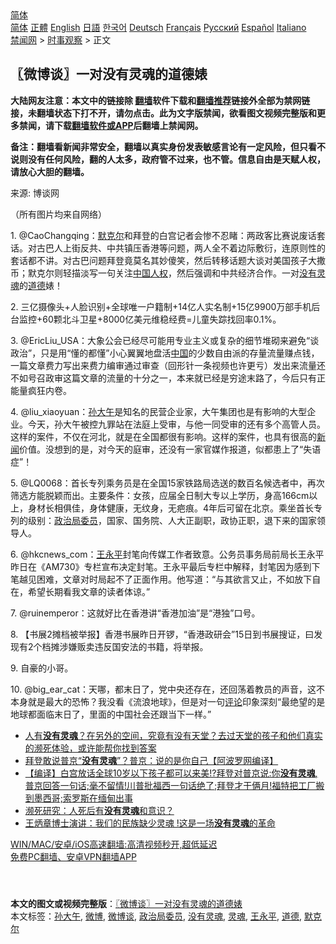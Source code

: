  <!-- 面包屑导航 --> <div class="breadcrumb"><!-- GTranslate: https://gtranslate.io/ -->  <div class="switcher notranslate">  <div class="selected">  <a href="#" onclick="return false;"> 简体</a>  </div>  <div class="option">  <a href="https://www.bannedbook.org" onclick="doGTranslate('zh-CN|zh-CN');jQuery('div.switcher div.selected a').html(jQuery(this).html());return false;" title="简体中文" class="nturl selected"> 简体</a>  <a href="https://www.bannedbook.org/zh-tw/" onclick="doGTranslate('zh-CN|zh-TW');jQuery('div.switcher div.selected a').html(jQuery(this).html());return false;" title="繁體中文" class="nturl"> 正體</a>  <a href="https://www.bannedbook.org/en/" onclick="doGTranslate('zh-CN|en');jQuery('div.switcher div.selected a').html(jQuery(this).html());return false;" title="English" class="nturl"> English</a>  <a href="https://www.bannedbook.org/ja/" onclick="doGTranslate('zh-CN|ja');jQuery('div.switcher div.selected a').html(jQuery(this).html());return false;" title="日本語" class="nturl"> 日語</a>  <a href="https://www.bannedbook.org/ko/" onclick="doGTranslate('zh-CN|ko');jQuery('div.switcher div.selected a').html(jQuery(this).html());return false;" title="한국어" class="nturl"> 한국어</a>  <a href="https://www.bannedbook.org/de/" onclick="doGTranslate('zh-CN|de');jQuery('div.switcher div.selected a').html(jQuery(this).html());return false;" title="Deutsch" class="nturl"> Deutsch</a>  <a href="https://www.bannedbook.org/fr/" onclick="doGTranslate('zh-CN|fr');jQuery('div.switcher div.selected a').html(jQuery(this).html());return false;" title="Français" class="nturl"> Français</a>  <a href="https://www.bannedbook.org/ru/" onclick="doGTranslate('zh-CN|ru');jQuery('div.switcher div.selected a').html(jQuery(this).html());return false;" title="Русский" class="nturl"> Русский</a>  <a href="https://www.bannedbook.org/es/" onclick="doGTranslate('zh-CN|es');jQuery('div.switcher div.selected a').html(jQuery(this).html());return false;" title="Español" class="nturl"> Español</a>  <a href="https://www.bannedbook.org/it/" onclick="doGTranslate('zh-CN|it');jQuery('div.switcher div.selected a').html(jQuery(this).html());return false;" title="Italiano" class="nturl"> Italiano</a>  </div>  </div>      <div class='breadcrumb-sub'><!-- Breadcrumb NavXT 6.3.0 --> <a href="https://www.bannedbook.org/" class="home">禁闻网</a> &gt; <a href="https://www.bannedbook.org/bnews/ssgc/" class="category">时事观察</a> &gt; 正文</div></div><h2>〖微博谈〗一对没有灵魂的道德婊</h2> <p class="notice"><b>大陆网友注意：本文中的链接除 <a href="https://github.com/bannedbook/fanqiang" >翻墙</a>软件下载和<a href="https://github.com/killgcd/justmysocks/blob/master/README.md">翻墙推荐</a>链接外全部为禁网链接，未翻墙状态下打不开，请勿点击。此为文字版禁闻，欲看图文视频完整版和更多禁闻，请下载<a href="https://github.com/bannedbook/fanqiang">翻墙软件或APP</a>后翻墙上禁闻网。</p><p>备注：翻墙看新闻非常安全，翻墙以真实身份发表敏感言论有一定风险，但只看不说则没有任何风险，翻的人太多，政府管不过来，也不管。信息自由是天赋人权，请放心大胆的翻墙。</b></p>  <div class="entry"> <p>来源:&nbsp;博谈网                          </p> <p>（所有图片均来自网络）</p> <p></p> <p></p> <p></p> <p></p>  <p></p> <p></p> <p></p> <p></p> <p></p> <p></p>  <p>1. @CaoChangqing：<a href="https://www.bannedbook.org/bnews/tag/%e9%bb%98%e5%85%8b%e5%b0%94/" class="st_tag internal_tag" rel="tag" title="标签 默克尔 下的日志">默克尔</a>和拜登的白宫记者会惨不忍睹：两政客比赛说废话套话。对古巴人上街反共、中共镇压香港等问题，两人全不着边际敷衍，连原则性的套话都不讲。对古巴问题拜登竟莫名其妙傻笑，然后转移话题大谈对美国孩子大撒币；默克尔则轻描淡写一句关注<span class='wp_keywordlink'><a href="https://www.bannedbook.org/forum20/" title="中国人权论坛" target="_blank">中国人权</a></span>，然后强调和中共经济合作。一对<a href="https://www.bannedbook.org/bnews/tag/%E6%B2%A1%E6%9C%89%E7%81%B5%E9%AD%82/" class="st_tag internal_tag" rel="tag" title="标签 没有灵魂 下的日志">没有灵魂</a>的<a href="https://www.bannedbook.org/bnews/tag/%e9%81%93%e5%be%b7/" class="st_tag internal_tag" rel="tag" title="标签 道德 下的日志">道德</a>婊！</p> <p>2. 三亿摄像头+人脸识别+全球唯一户籍制+14亿人实名制+15亿9900万部手机后台监控+60颗北斗卫星+8000亿美元维稳经费=儿童失踪找回率0.1%。</p> <p>3. @EricLiu_USA：大象公会已经尽可能用专业主义或复杂的细节堆砌来避免“谈政治”，只是用“懂的都懂”小心翼翼地盘活<span class='wp_keywordlink_affiliate'><a href="https://www.bannedbook.org/" title="中国" target="_blank">中国</a></span>的少数自由派的存量流量赚点钱，一篇文章费力写出来费力编审通过审查（回形针一条视频也许更亏）发出来流量还不如号召政审这篇文章的流量的十分之一，本来就已经是穷途末路了，今后只有正能量疯狂内卷。</p> <p>4. @liu_xiaoyuan：<a href="https://www.bannedbook.org/bnews/tag/%e5%ad%99%e5%a4%a7%e5%8d%88/" class="st_tag internal_tag" rel="tag" title="标签 孙大午 下的日志">孙大午</a>是知名的民营企业家，大午集团也是有影响的大型企业。今天，孙大午被控九罪站在法庭上受审，与他一同受审的还有多个高管人员。这样的案件，不仅在河北，就是在全国都很有影响。这样的案件，也具有很高的<span class='wp_keywordlink_affiliate'><a href="https://www.bannedbook.org/" title="新闻">新闻</a></span>价值。没想到的是，对今天的庭审，还没有一家官媒作报道，似都患上了“失语症”！</p> <p>5. @LQ0068：首长专列乘务员是在全国15家铁路局选送的数百名候选者中，再次筛选方能脱颖而出。主要条件：女孩，应届全日制大专以上学历，身高166cm以上，身材长相俱佳，身体健康，无纹身，无疤痕。4年后可留在北京。乘坐首长专列的级别：<a href="https://www.bannedbook.org/bnews/tag/%e6%94%bf%e6%b2%bb%e5%b1%80%e5%a7%94%e5%91%98/" class="st_tag internal_tag" rel="tag" title="标签 政治局委员 下的日志">政治局委员</a>，国家、国务院、人大正副职，政协正职，退下来的国家领导人。</p> <p>6. @hkcnews_com：<a href="https://www.bannedbook.org/bnews/tag/%E7%8E%8B%E6%B0%B8%E5%B9%B3/" class="st_tag internal_tag" rel="tag" title="标签 王永平 下的日志">王永平</a>封笔向传媒工作者致意。公务员事务局前局长王永平昨日在《AM730》专栏宣布决定封笔。王永平最后专栏中解释，封笔因为感到下笔越见困难，文章对时局起不了正面作用。他写道：“与其欲言又止，不如放下自在，希望长期看我文章的读者体谅。”</p>  <p>7. @ruinemperor：这就好比在香港讲“香港加油”是“港独”口号。</p> <p>8. 【书展2摊档被举报】香港书展昨日开锣，“香港政研会”15日到书展搜证，曰发现有2个档摊涉嫌贩卖违反国安法的书籍，将举报。</p> <p>9. 自豪的小哥。</p> <p>10. @big_ear_cat：天哪，都末日了，党中央还存在，还回荡着教员的声音，这不本身就是最大的恐怖？我没看《流浪地球》，但是对一句<span class='wp_keywordlink_affiliate'><a href="https://www.bannedbook.org/bnews/comments/" title="新闻评论" target="_blank">评论</a></span>印象深刻“最绝望的是地球都面临末日了，里面的中国社会还跟当下一样。”</p> <ul class='op-related-articles' title='相关阅读'> <li><a href='https://www.bannedbook.org/bnews/bannedvideo/20210420/1530133.html' target='_blank'>人有<b>没有灵魂</b>？在另外的空间，究竟有没有天堂？去过天堂的孩子和他们真实的濒死体验，或许能帮你找到答案</a></li> <li><a href='https://www.bannedbook.org/bnews/cnnews/20210319/1508252.html' target='_blank'>拜登敢说普京“<b>没有灵魂</b>”？普京：说的是你自己【阿波罗网编译】</a></li> <li><a href='https://www.bannedbook.org/bnews/bannedvideo/20210318/1507771.html' target='_blank'>【编译】白宫放话全球10岁以下孩子都可以来美!?拜登对普京说:你<b>没有灵魂</b>,普京回答一句话;毫不留情!川普批福西一句话绝了;拜登才干俩月!福特把工厂搬到墨西哥;索罗斯在缅甸出事</a></li> <li><a href='https://www.bannedbook.org/bnews/lifebaike/20181121/1034547.html' target='_blank'>濒死研究：人死后有<b>没有灵魂</b>和意识？</a></li> <li><a href='https://www.bannedbook.org/bnews/cnnews/20170805/802364.html' target='_blank'>王炳章博士演讲：我们的民族缺少灵魂 !这是一场<b>没有灵魂</b>的革命</a></li> </ul> <p class="texttj"> <a href="https://github.com/bannedbook/fanqiang/wiki/V2ray%E6%9C%BA%E5%9C%BA" target="_blank">WIN/MAC/安卓/iOS高速翻墙:高清视频秒开,超低延迟</a><br/> <a href="https://github.com/bannedbook/fanqiang/wiki/%E7%A6%81%E9%97%BB%E7%BD%91%E5%AE%89%E5%8D%93%E7%BF%BB%E5%A2%99%E6%96%B0%E9%97%BBAPP" target="_blank">免费PC翻墙、安卓VPN翻墙APP</a></p><p> </p> <a name='sharetosocial'></a>  <div style="margin-bottom:5px;padding-bottom:5px;clear:both"> <div id="archive-pix-1" class="banner-ads"> <!-- AuctionX Display platform tag START --> <div id="26318x728x90x621x_ADSLOT2" clicktrack="%%CLICK_URL_ESC%%"></div> <!-- AuctionX Display platform tag END --> </div> <div id="archive-pix-2" class="banner-ads"> <!-- AuctionX Display platform tag START --> <div id="26315x300x250x621x_ADSLOT2" clicktrack="%%CLICK_URL_ESC%%"></div> <!-- AuctionX Display platform tag END --> </div> </div>    <div id="archive-pix-1" class="banner-ads"> <!-- AuctionX Display platform tag START --> <div id="26318x728x90x621x_ADSLOT3" clicktrack="%%CLICK_URL_ESC%%"></div> <!-- AuctionX Display platform tag END --> </div> <div><b>本文的图文或视频完整版</b>：<a href='https://www.bannedbook.org/bnews/ssgc/20210716/1588160.html'>〖微博谈〗一对没有灵魂的道德婊</a></div>  </div><!--END ENTRY--> <div class="postfooter"> <div>本文标签：<a href="https://www.bannedbook.org/bnews/tag/%e5%ad%99%e5%a4%a7%e5%8d%88/" rel="tag">孙大午</a>, <a href="https://www.bannedbook.org/bnews/tag/%e5%be%ae%e5%8d%9a/" rel="tag">微博</a>, <a href="https://www.bannedbook.org/bnews/tag/%e5%be%ae%e5%8d%9a%e8%b0%88/" rel="tag">微博谈</a>, <a href="https://www.bannedbook.org/bnews/tag/%e6%94%bf%e6%b2%bb%e5%b1%80%e5%a7%94%e5%91%98/" rel="tag">政治局委员</a>, <a href="https://www.bannedbook.org/bnews/tag/%E6%B2%A1%E6%9C%89%E7%81%B5%E9%AD%82/" rel="tag">没有灵魂</a>, <a href="https://www.bannedbook.org/bnews/tag/%e7%81%b5%e9%ad%82/" rel="tag">灵魂</a>, <a href="https://www.bannedbook.org/bnews/tag/%E7%8E%8B%E6%B0%B8%E5%B9%B3/" rel="tag">王永平</a>, <a href="https://www.bannedbook.org/bnews/tag/%e9%81%93%e5%be%b7/" rel="tag">道德</a>, <a href="https://www.bannedbook.org/bnews/tag/%e9%bb%98%e5%85%8b%e5%b0%94/" rel="tag">默克尔</a></div>  </div><!--END POSTFOOTER--> 